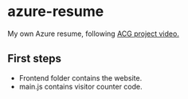 # azure-resume
My own Azure resume, following [ACG project video.]()

## First steps

- Frontend folder contains the website.
- main.js contains visitor counter code.

